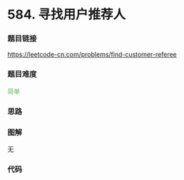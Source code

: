 # 584. 寻找用户推荐人

### 题目链接

https://leetcode-cn.com/problems/find-customer-referee

### 题目难度

<font color=#5CB85C>简单</font>

### 思路



### 图解

无

### 代码

```python
```